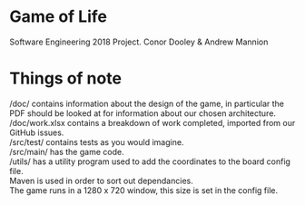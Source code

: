 # Game of Life
Software Engineering 2018 Project.
Conor Dooley & Andrew Mannion

# Things of note
/doc/ contains information about the design of the game, in particular the PDF should be looked at for information about our chosen architecture.  
/doc/work.xlsx contains a breakdown of work completed, imported from our GitHub issues.  
/src/test/ contains tests as you would imagine.  
/src/main/ has the game code.  
/utils/ has a utility program used to add the coordinates to the board config file.  
Maven is used in order to sort out dependancies.   
The game runs in a 1280 x 720 window, this size is set in the config file.  


